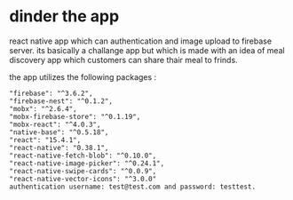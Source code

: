 # dinder the app
react native app which can authentication and image upload to firebase server. its basically a challange app but which is made with an idea of meal discovery app which customers can share thair meal to frinds. 

the app utilizes the following packages :

    "firebase": "^3.6.2",
    "firebase-nest": "^0.1.2",
    "mobx": "^2.6.4",
    "mobx-firebase-store": "^0.1.19",
    "mobx-react": "^4.0.3",
    "native-base": "^0.5.18",
    "react": "15.4.1",
    "react-native": "0.38.1",
    "react-native-fetch-blob": "^0.10.0",
    "react-native-image-picker": "^0.24.1",
    "react-native-swipe-cards": "^0.0.9",
    "react-native-vector-icons": "^3.0.0"
    authentication username: test@test.com and password: testtest.